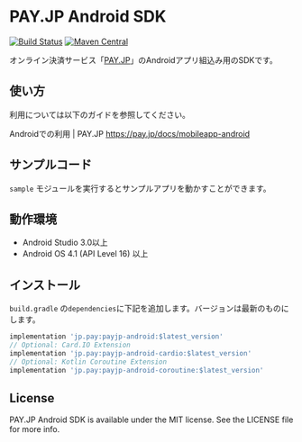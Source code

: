 # PAY.JP Android SDK
[![Build Status](https://travis-ci.org/payjp/payjp-android.svg?branch=master)](https://travis-ci.org/payjp/payjp-android)
[![Maven Central](https://img.shields.io/maven-central/v/jp.pay/payjp-android.svg)](https://oss.sonatype.org/content/groups/public/jp/pay/payjp-android/)

オンライン決済サービス「[PAY.JP](https://pay.jp/)」のAndroidアプリ組込み用のSDKです。

## 使い方

利用については以下のガイドを参照してください。

Androidでの利用 | PAY.JP https://pay.jp/docs/mobileapp-android

## サンプルコード

`sample` モジュールを実行するとサンプルアプリを動かすことができます。

## 動作環境

- Android Studio 3.0以上
- Android OS 4.1 (API Level 16) 以上

## インストール

`build.gradle` の`dependencies`に下記を追加します。バージョンは最新のものにします。

```build.gradle
implementation 'jp.pay:payjp-android:$latest_version'
// Optional: Card.IO Extension
implementation 'jp.pay:payjp-android-cardio:$latest_version'
// Optional: Kotlin Coroutine Extension
implementation 'jp.pay:payjp-android-coroutine:$latest_version'
```

## License

PAY.JP Android SDK is available under the MIT license. See the LICENSE file for more info.